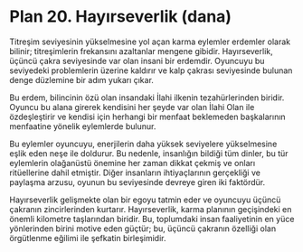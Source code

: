 # Plan 20. Hayırseverlik (dana)

Titreşim seviyesinin yükselmesine yol açan karma eylemler erdemler olarak bilinir; titreşimlerin frekansını azaltanlar mengene gibidir. Hayırseverlik, üçüncü çakra seviyesinde var olan insani bir erdemdir. Oyuncuyu bu seviyedeki problemlerin üzerine kaldırır ve kalp çakrası seviyesinde bulunan denge düzlemine bir adım yukarı çıkar.

Bu erdem, bilincinin özü olan insandaki İlahi ilkenin tezahürlerinden biridir. Oyuncu bu alana girerek kendisini her şeyde var olan İlahi Olan ile özdeşleştirir ve kendisi için herhangi bir menfaat beklemeden başkalarının menfaatine yönelik eylemlerde bulunur.

Bu eylemler oyuncuyu, enerjilerin daha yüksek seviyelere yükselmesine eşlik eden neşe ile doldurur. Bu nedenle, insanlığın bildiği tüm dinler, bu tür eylemlerin olağanüstü önemine her zaman dikkat çekmiş ve onları ritüellerine dahil etmiştir. Diğer insanların ihtiyaçlarının gerçekliği ve paylaşma arzusu, oyunun bu seviyesinde devreye giren iki faktördür.

Hayırseverlik gelişmekte olan bir egoyu tatmin eder ve oyuncuyu üçüncü çakranın zincirlerinden kurtarır. Hayırseverlik, karma planının geçişindeki en önemli kilometre taşlarından biridir. Bu, toplumdaki insan faaliyetinin en yüce yönlerinden birini motive eden güçtür; bu, üçüncü çakranın özelliği olan örgütlenme eğilimi ile şefkatin birleşimidir.
